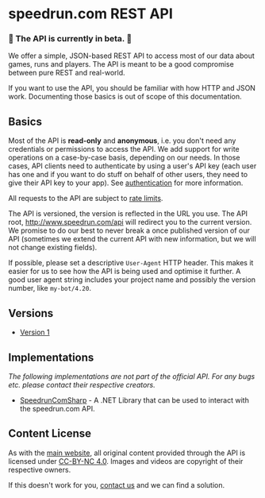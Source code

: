 # speedrun.com REST API

### :construction: The API is currently in beta. :construction:

We offer a simple, JSON-based REST API to access most of our data about games, runs and players. The
API is meant to be a good compromise between pure REST and real-world.

If you want to use the API, you should be familiar with how HTTP and JSON work. Documenting those
basics is out of scope of this documentation.

## Basics

Most of the API is **read-only** and **anonymous**, i.e. you don't need any credentials or
permissions to access the API. We add support for write operations on a case-by-case basis,
depending on our needs. In those cases, API clients need to authenticate by using a user's API key
(each user has one and if you want to do stuff on behalf of other users, they need to give their
API key to your app). See [authentication](authentication.md) for more information.

All requests to the API are subject to [rate limits](throttling.md).

The API is versioned, the version is reflected in the URL you use. The API root,
http://www.speedrun.com/api will redirect you to the current version. We promise to do our best to
never break a once published version of our API (sometimes we extend the current API with new
information, but we will not change existing fields).

If possible, please set a descriptive ``User-Agent`` HTTP header. This makes it easier for us to see
how the API is being used and optimise it further. A good user agent string includes your project
name and possibly the version number, like ``my-bot/4.20``.

## Versions

* [Version 1](https://github.com/speedruncom/api/tree/master/version1)

## Implementations

*The following implementations are not part of the official API. For any bugs etc. please contact their respective creators.*

* [SpeedrunComSharp](https://github.com/LiveSplit/SpeedrunComSharp) - A .NET Library that can be used to interact with the speedrun.com API.

## Content License

As with the [main website](http://www.speedrun.com), all original content provided through the API
is licensed under [CC-BY-NC 4.0](https://creativecommons.org/licenses/by-nc/4.0/). Images and videos
are copyright of their respective owners.

If this doesn't work for you, [contact us](http://www.speedrun.com/about) and we can find a solution.
